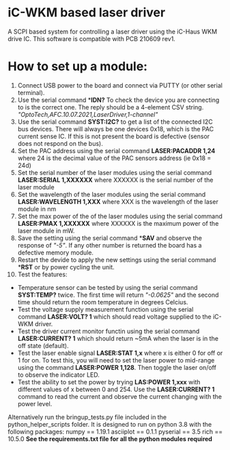 # iC-WKM based laser driver
 A SCPI based system for controlling a laser driver using the iC-Haus WKM drive IC. This software is compatible with PCB 210609 rev1.

# How to set up a module:
1. Connect USB power to the board and connect via PUTTY (or other serial terminal).
2. Use the serial command ***IDN?** To check the device you are connecting to is the correct one. The reply should be a 4-element CSV string. *"OptoTech,AFC.10.07.2021,LaserDriver,1-channel"*
3. Use the serial command **SYST:I2C?** to get a list of the connected I2C bus devices. There will always be one devices 0x18, which is the PAC current sense IC. If this is not present the board is defective (sensor does not respond on the bus).
4. Set the PAC address using the serial command **LASER:PACADDR 1,24** where 24 is the decimal value of the PAC sensors address (ie 0x18 = 24d)
5. Set the serial number of the laser modules using the serial command **LASER:SERIAL 1,XXXXXX** where XXXXXX is the serial number of the laser module
6. Set the wavelength of the laser modules using the serial command **LASER:WAVELENGTH 1,XXX** where XXX is the wavelength of the laser module in nm
7. Set the max power of the of the laser modules using the serial command **LASER:PMAX 1,XXXXXX** where XXXXXX is the maximum power of the laser module in mW.
8. Save the setting using the serial command ***SAV** and observe the response of *"-5"*. If any other number is returned the board has a defective memory module. 
9. Restart the devide to apply the new settings using the serial command ***RST** or by power cycling the unit.
10. Test the features:
- Temperature sensor can be tested by using the serial command **SYST:TEMP?** twice. The first time will return *"-0.0625"* and the second time should return the room temperature in degrees Celcius. 
- Test the voltage supply measurement function using the serial command **LASER:VOLT? 1** which should read voltage supplied to the iC-WKM driver.
- Test the driver current monitor functin using the serial command **LASER:CURRENT? 1** which should return ~5mA when the laser is in the off state (default).
- Test the laser enable signal **LASER:STAT 1,x** where x is either 0 for off or 1 for on. To test this, you will need to set the laser power to mid-range using the command **LASER:POWER 1,128**. Then toggle the laser on/off to observe the indicator LED.
- Test the ability to set the power by trying **LAS:POWER 1,xxx** with different values of x between 0 and 254. Use the **LASER:CURRENT? 1** command to read the current and observe the current changing with the power level.

Alternatively run the bringup_tests.py file included in the python_helper_scripts folder. It is designed to run on python 3.8 with the following packages:
numpy == 1.19.1
asciiplot == 0.1.1
pyserial == 3.5
rich == 10.5.0
**See the requirements.txt file for all the python modules required**